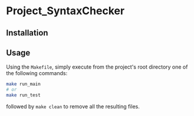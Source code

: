 # Project_SyntaxChecker

## Installation


## Usage
Using the `Makefile`, simply execute from the project's root directory one of the following commands:
```bash
make run_main
# or
make run_test
```
followed by `make clean` to remove all the resulting files.